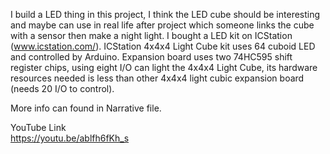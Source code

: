 I build a LED thing in this project, I think the LED cube should be interesting and maybe can use in real life after project which someone links the cube with a sensor then make a night light.
I bought a LED kit on ICStation (www.icstation.com/).
ICStation 4x4x4 Light Cube kit uses 64 cuboid LED and controlled by Arduino. Expansion board uses two 74HC595 shift register chips, using eight I/O can light the 4x4x4 Light Cube, its hardware resources needed is less than other 4x4x4 light cubic expansion board (needs 20 I/O to control).

More info can found in Narrative file.

YouTube Link</br>
https://youtu.be/ablfh6fKh_s
